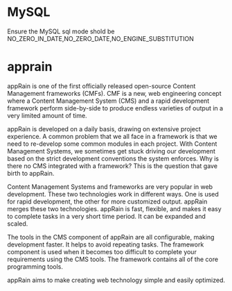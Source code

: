 
MySQL 
=======
Ensure the MySQL sql mode shold be NO_ZERO_IN_DATE,NO_ZERO_DATE,NO_ENGINE_SUBSTITUTION

apprain
=======


appRain is one of the first officially released open-source Content Management frameworks (CMFs). CMF is a new, web engineering concept where a Content Management System (CMS) and a rapid development framework perform side-by-side to produce endless varieties of output in a very limited amount of time.

appRain is developed on a daily basis, drawing on extensive project experience. A common problem that we all face in a framework is that we need to re-develop some common modules in each project. With Content Management Systems, we sometimes get stuck driving our development based on the strict development conventions the system enforces. Why is there no CMS integrated with a framework? This is the question that gave birth to appRain.

Content Management Systems and frameworks are very popular in web development. These two technologies work in different ways. One is used for rapid development, the other for more customized output. appRain merges these two technologies. appRain is fast, flexible, and makes it easy to complete tasks in a very short time period. It can be expanded and scaled.

The tools in the CMS component of appRain are all configurable, making development faster. It helps to avoid repeating tasks. The framework component is used when it becomes too difficult to complete your requirements using the CMS tools. The framework contains all of the core programming tools.

appRain aims to make creating web technology simple and easily optimized.
